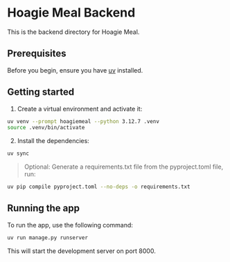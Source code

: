 # Hoagie Meal Backend

This is the backend directory for Hoagie Meal.

## Prerequisites

Before you begin, ensure you have [uv](docs.astral.sh/uv) installed.

## Getting started

1. Create a virtual environment and activate it:

```zsh
uv venv --prompt hoagiemeal --python 3.12.7 .venv
source .venv/bin/activate
```

2. Install the dependencies:

```zsh
uv sync
```

> Optional: Generate a requirements.txt file from the pyproject.toml file, run:

```zsh
uv pip compile pyproject.toml --no-deps -o requirements.txt 
```

## Running the app

To run the app, use the following command:

```zsh
uv run manage.py runserver
```

This will start the development server on port 8000.
